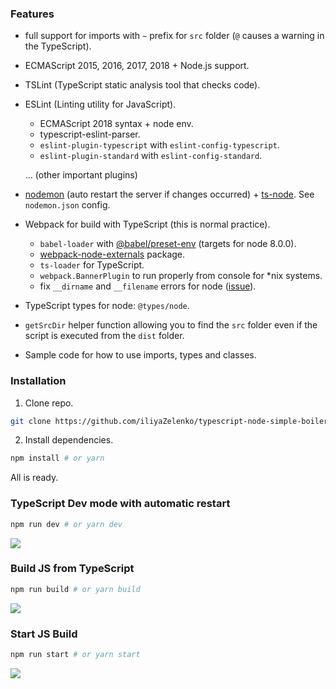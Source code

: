 ### Features

- full support for imports with `~` prefix for `src` folder (`@` causes a warning in the TypeScript).
- ECMAScript 2015, 2016, 2017, 2018 + Node.js support.
- TSLint (TypeScript static analysis tool that checks code).
- ESLint (Linting utility for JavaScript).
    - ECMAScript 2018 syntax + node env.
    - typescript-eslint-parser.
    - `eslint-plugin-typescript` with `eslint-config-typescript`.
    - `eslint-plugin-standard` with `eslint-config-standard`.
    
    ... (other important plugins)
- [nodemon](https://github.com/remy/nodemon) (auto restart the server if changes occurred) + [ts-node](https://github.com/TypeStrong/ts-node). See `nodemon.json` config.
- Webpack for build with TypeScript (this is normal practice).
    - `babel-loader` with [@babel/preset-env](https://babeljs.io/docs/en/babel-preset-env) (targets for node 8.0.0).
    - [webpack-node-externals](https://github.com/liady/webpack-node-externals) package.
    - `ts-loader` for TypeScript.
    - `webpack.BannerPlugin` to run properly from console for *nix systems.
    - fix `__dirname` and `__filename` errors for node ([issue](https://github.com/webpack/webpack/issues/1599)).
- TypeScript types for node: `@types/node`.
- `getSrcDir` helper function allowing you to find the `src` folder even if the script is executed from the `dist` folder.
- Sample code for how to use imports, types and classes.

### Installation

1. Clone repo.

```bash
git clone https://github.com/iliyaZelenko/typescript-node-simple-boilerplate.git
```

2. Install dependencies.

```bash
npm install # or yarn
```

All is ready.

### TypeScript Dev mode with automatic restart

```bash
npm run dev # or yarn dev
```

![](https://i.imgur.com/5HRe7XJ.png)

### Build JS from TypeScript

```bash
npm run build # or yarn build
```

![](https://i.imgur.com/UjiEKLG.png)

### Start JS Build

```bash
npm run start # or yarn start
```

![](https://i.imgur.com/fGgqQEL.png)
